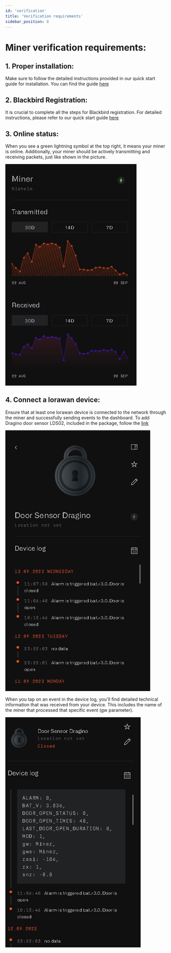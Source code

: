 ```yaml
---
id: 'verification'
title: 'Verification requirements'
sidebar_position: 8
---
```


# Miner verification requirements:

## 1. Proper installation: 
Make sure to follow the detailed instructions provided in our quick start guide for installation. You can find the guide [here](Quick%20start%20guide/4-installation)

## 2. Blackbird Registration: 
It is crucial to complete all the steps for Blackbird registration. For detailed instructions, please refer to our quick start guide [here](Quick%20start%20guide/5-registration) 

## 3. Online status: 
When you see a green lightning symbol at the top right, it means your miner is online.
Additionally, your miner should be actively transmitting and receiving packets, just like shown in the picture.

![One](miner_transmitting.jpg)

## 4. Connect a lorawan device: 
Ensure that at least one lorawan device is connected to the network through the miner and successfully sending events to the dashboard.
To add Dragino door sensor LDS02, included in the package, follow the [link](Quick%20start%20guide/6-adding-device)

![One](door_sensor_dragino_send_events.jpg)

When you tap on an event in the device log, you'll find detailed technical information that was received from your device. This includes the name of the miner that processed that specific event (gw parameter).

![One](door_sensor_dragino_device_log.jpg)